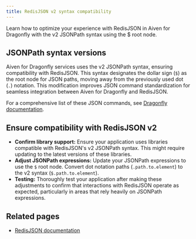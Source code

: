 ```yaml
---
title: RedisJSON v2 syntax compatibility
---
```


Learn how to optimize your experience with RedisJSON in Aiven for Dragonfly with the v2
JSONPath syntax using the $ root node.

## JSONPath syntax versions

Aiven for Dragonfly services uses the v2 JSONPath syntax, ensuring compatibility with
RedisJSON. This syntax designates the dollar sign (`$`) as the root node for JSON paths,
moving away from the previously used dot (`.`) notation. This modification improves JSON
command standardization for seamless integration between Aiven for Dragonfly and
RedisJSON.

For a comprehensive list of these JSON commands,
see [Dragonfly documentation](https://www.dragonflydb.io/docs/category/json).

## Ensure compatibility with RedisJSON v2

- **Confirm library support:** Ensure your application uses libraries compatible with
  RedisJSON's v2 JSONPath syntax. This might require updating to the latest versions of
  these libraries.
- **Adjust JSONPath expressions:** Update your JSONPath expressions to use the `$` root
  node. Convert dot notation paths (`.path.to.element`) to the v2
  syntax (`$.path.to.element`).
- **Testing:** Thoroughly test your application after making these adjustments to
  confirm that interactions with RedisJSON operate as expected, particularly in
  areas that rely heavily on JSONPath expressions.

## Related pages

- [RedisJSON documentation](https://redis.io/docs/data-types/json/path/)
